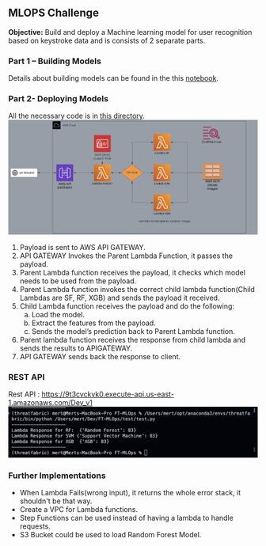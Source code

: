 ## MLOPS Challenge
<strong>Objective:</strong> Build and deploy a Machine learning model for user recognition based on keystroke data and is consists of 2 separate parts.

### Part 1 – Building Models
Details about building models can be found in the this [notebook](training/TF%20MLOPs%20challenge.ipynb).

### Part 2- Deploying Models
All the necessary code is in [this directory](ParentChildsLambdas).
![Architecure](assets/architecture.png)
<ol>
    <li>Payload is sent to AWS API GATEWAY.</li>
    <li>API GATEWAY Invokes the Parent Lambda Function, it passes the payload.</li>
    <li>Parent Lambda function receives the payload, it checks which model needs to be used from the payload.</li>
    <li>Parent Lambda function invokes the correct child lambda function(Child Lambdas are SF, RF, XGB) and sends the payload it received.</li>
    <li>Child Lambda function receives the payload and do the following:
    <ol type="a">
            <li>Load the model.</li>
            <li>Extract the features from the payload.</li>
            <li>Sends the model’s prediction back to Parent Lambda function.</li>
        </ol>
    </li>
    <li>Parent lambda function receives the response from child lambda and sends the results to APIGATEWAY.</li>
    <li>API GATEWAY sends back the response to client.</li>
</ol>

### REST API
Rest API : https://9t3cvckvk0.execute-api.us-east-1.amazonaws.com/Dev_v1
![response](assets/response.png)

### Further Implementations
- When Lambda Fails(wrong input), it returns the whole error stack, it shouldn't be that way.
- Create a VPC for Lambda functions.
- Step Functions can be used instead of having a lambda to handle requests.
- S3 Bucket could be used to load Random Forest Model.
